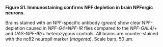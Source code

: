 **Figure S1. Immunostaining confirms NPF depletion in brain NPFergic neurons.**

Brains stained with an NPF-specific antibody (_green_) show clear NPF-depletion caused in _NPF-G4>NPF-IR_ flies compared to the _NPF-GAL4/+_ and _UAS-NPF-IR/+_ heterozygous controls.
All brains are counter-stained with the nc82 neuropil marker (_magenta_).
Scale bars, 50 µm.